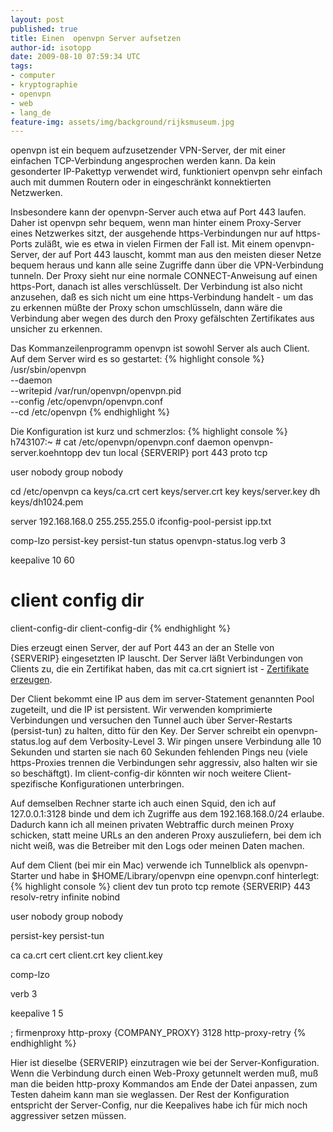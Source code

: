 ```yaml
---
layout: post
published: true
title: Einen  openvpn Server aufsetzen
author-id: isotopp
date: 2009-08-10 07:59:34 UTC
tags:
- computer
- kryptographie
- openvpn
- web
- lang_de
feature-img: assets/img/background/rijksmuseum.jpg
---
```

openvpn ist ein bequem aufzusetzender VPN-Server, der mit einer einfachen TCP-Verbindung angesprochen werden kann. Da kein gesonderter IP-Pakettyp verwendet wird, funktioniert openvpn sehr einfach auch mit dummen Routern oder in eingeschränkt konnektierten Netzwerken.

Insbesondere kann der openvpn-Server auch etwa auf Port 443 laufen. Daher ist openvpn sehr bequem, wenn man hinter einem Proxy-Server eines Netzwerkes sitzt, der ausgehende https-Verbindungen nur auf https-Ports zuläßt, wie es etwa in vielen Firmen der Fall ist. Mit einem openvpn-Server, der auf Port 443 lauscht, kommt man aus den meisten dieser Netze bequem heraus und kann alle seine Zugriffe dann über die VPN-Verbindung tunneln. Der Proxy sieht nur eine normale CONNECT-Anweisung auf einen https-Port, danach ist alles verschlüsselt. Der Verbindung ist also nicht anzusehen, daß es sich nicht um eine https-Verbindung handelt - um das zu erkennen müßte der Proxy schon umschlüsseln, dann wäre die Verbindung aber wegen des durch den Proxy gefälschten Zertifikates aus unsicher zu erkennen.
<br />

Das Kommanzeilenprogramm openvpn ist sowohl Server als auch Client. Auf dem Server wird es so gestartet: 
{% highlight console %}
/usr/sbin/openvpn \
--daemon \
--writepid /var/run/openvpn/openvpn.pid \
 --config /etc/openvpn/openvpn.conf \
--cd /etc/openvpn
{% endhighlight %}


Die Konfiguration ist kurz und schmerzlos: 
{% highlight console %}
h743107:~ # cat /etc/openvpn/openvpn.conf
daemon openvpn-server.koehntopp
dev tun
local {SERVERIP}
port 443
proto tcp

user nobody
group nobody

cd /etc/openvpn
ca keys/ca.crt
cert keys/server.crt
key keys/server.key
dh keys/dh1024.pem

server 192.168.168.0 255.255.255.0
ifconfig-pool-persist ipp.txt

comp-lzo
persist-key
persist-tun
status openvpn-status.log
verb 3

keepalive 10 60

# client config dir
client-config-dir client-config-dir
{% endhighlight %}


Dies erzeugt einen Server, der auf Port 443 an der an Stelle von {SERVERIP} eingesetzten IP lauscht. Der Server läßt Verbindungen von Clients zu, die ein Zertifikat haben, das mit ca.crt signiert ist - <a href='http://www.openvpn.net/index.php/open-source/documentation/howto.html#pki'>Zertifikate erzeugen</a>.

Der Client bekommt eine IP aus dem im server-Statement genannten Pool zugeteilt, und die IP ist persistent. Wir verwenden komprimierte Verbindungen und versuchen den Tunnel auch über Server-Restarts (persist-tun) zu halten, ditto für den Key. Der Server schreibt ein openvpn-status.log auf dem Verbosity-Level 3. Wir pingen unsere Verbindung alle 10 Sekunden und starten sie nach 60 Sekunden fehlenden Pings neu (viele https-Proxies trennen die Verbindungen sehr aggressiv, also halten wir sie so beschäftgt). Im client-config-dir könnten wir noch weitere Client-spezifische Konfigurationen unterbringen.

Auf demselben Rechner starte ich auch einen Squid, den ich auf 127.0.0.1:3128 binde und dem ich Zugriffe aus dem 192.168.168.0/24 erlaube. Dadurch kann ich all meinen privaten Webtraffic durch meinen Proxy schicken, statt meine URLs an den anderen Proxy auszuliefern, bei dem ich nicht weiß, was die Betreiber mit den Logs oder meinen Daten machen.

Auf dem Client (bei mir ein Mac) verwende ich Tunnelblick als openvpn-Starter und habe in $HOME/Library/openvpn eine openvpn.conf hinterlegt: 
{% highlight console %}
client
dev tun
proto tcp
remote {SERVERIP} 443
resolv-retry infinite
nobind

user nobody
group nobody

persist-key
persist-tun

ca ca.crt
cert client.crt
key client.key

comp-lzo

verb 3

keepalive 1 5

; firmenproxy
http-proxy {COMPANY_PROXY} 3128
http-proxy-retry
{% endhighlight %}


Hier ist dieselbe {SERVERIP} einzutragen wie bei der Server-Konfiguration. Wenn die Verbindung durch einen Web-Proxy getunnelt werden muß, muß man die beiden http-proxy Kommandos am Ende der Datei anpassen, zum Testen daheim kann man sie weglassen. Der Rest der Konfiguration entspricht der Server-Config, nur die Keepalives habe ich für mich noch aggressiver setzen müssen.

